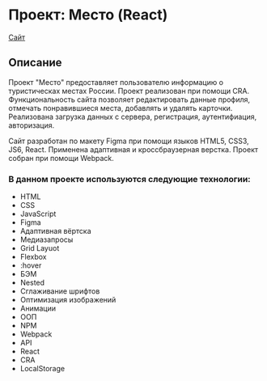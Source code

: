 # Проект: Место (React)
[Сайт](https://parfion.github.io/react-mesto-auth/)

## Описание
Проект "Место" предоставляет пользователю информацию о туристическах местах России. Проект реализован при помощи CRA.
Функциональность сайта позволяет редактировать данные профиля, отмечать понравившиеся места, добавлять и удалять карточки.
Реализована загрузка данных с сервера, регистрация, аутентифиация, авторизация.

Сайт разработан по макету Figma при помощи языков HTML5, CSS3, JS6, React. Применена адаптивная и кроссбраузерная верстка. Проект собран при помощи Webpack. 

### В данном проекте используются следующие технологии:
- HTML
- CSS
- JavaScript
- Figma
- Адаптивная вёртска
- Медиазапросы
- Grid Layuot
- Flexbox
- :hover
- БЭМ
- Nested
- Сглаживание шрифтов
- Оптимизация изображений
- Анимации
- ООП
- NPM
- Webpack
- API
- React
- CRA
- LocalStorage